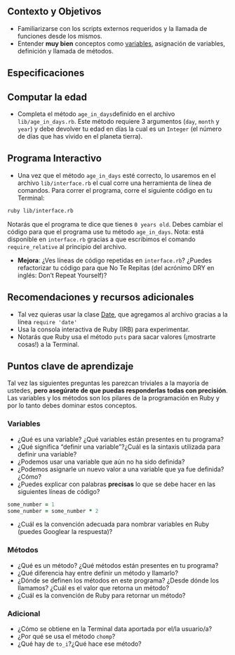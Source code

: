 ## Contexto y Objetivos

- Familiarizarse con los scripts externos requeridos y la llamada de funciones desde los mismos.
- Entender **muy bien** conceptos como [variables](http://en.wikipedia.org/wiki/Program_variable), asignación de variables, definición y llamada de métodos.

## Especificaciones

## Computar la edad

- Completa el método `age_in_days`definido en el archivo `lib/age_in_days.rb`. Este método requiere 3 argumentos (`day`, `month` y `year`) y debe devolver tu edad en días la cual es un `Integer` (el número de días que has vivido en el planeta tierra).

## Programa Interactivo

- Una vez que el método `age_in_days` esté correcto, lo usaremos en el archivo `lib/interface.rb` el cual corre una herramienta de línea de comandos. Para correr el programa, corre el siguiente código en tu Terminal:

```bash
ruby lib/interface.rb
```

Notarás que el programa te dice que tienes `0 years old`. Debes cambiar el código para que el programa use tu método `age_in_days`. Nota: está disponible en `interface.rb` gracias a que escribimos el comando  `require_relative` al principio del archivo.

- **Mejora**: ¿Ves líneas de código repetidas en `interface.rb`? ¿Puedes refactorizar tu código para que No Te Repitas (del acrónimo DRY en inglés: Don’t Repeat Yourself)?

## Recomendaciones y recursos adicionales

- Tal vez quieras usar la clase [Date](https://ruby-doc.org/stdlib-2.2.10/libdoc/date/rdoc/Date.html), que agregamos al archivo gracias a la línea `require 'date'`
- Usa la consola interactiva de Ruby (IRB) para experimentar.
- Notarás que Ruby usa el método `puts` para sacar valores (¡mostrarte cosas!) a la Terminal.

## Puntos clave de aprendizaje

Tal vez las siguientes preguntas les parezcan triviales a la mayoría de ustedes, **pero asegúrate de que puedas responderlas todas con precisión**. Las variables y los métodos son los pilares de la programación en Ruby y por lo tanto debes dominar estos conceptos.


### Variables

- ¿Qué es una variable? ¿Qué variables están presentes en tu programa?
- ¿Qué significa “definir una variable”?¿Cuál es la sintaxis utilizada para definir una variable?
- ¿Podemos usar una variable que aún no ha sido definida?
- ¿Podemos asignarle un nuevo valor a una variable que ya fue definida? ¿Cómo?
- ¿Puedes explicar con palabras **precisas** lo que se debe hacer en las siguientes líneas de código?

```ruby
some_number = 1
some_number = some_number * 2
```

- ¿Cuál es la convención adecuada para nombrar variables en Ruby (puedes Googlear la respuesta)?

### Métodos

- ¿Qué es un método? ¿Qué métodos están presentes en tu programa?
- ¿Qué diferencia hay entre definir un método y llamarlo?
- ¿Dónde se definen los métodos en este programa? ¿Desde dónde los llamamos? ¿Cuál es el valor que retorna un método?
- ¿Cuál es la convención de Ruby para retornar un método?

### Adicional

- ¿Cómo se obtiene en la Terminal data aportada por el/la usuario/a?
- ¿Por qué se usa el método `chomp`?
- ¿Qué hay de `to_i`?¿Qué hace ese método?
